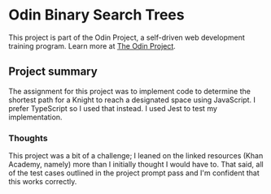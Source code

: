 # Odin Binary Search Trees

This project is part of the Odin Project, a self-driven web development training program. Learn more at [The Odin Project](https://theodinproject.com/).

## Project summary

The assignment for this project was to implement code to determine the shortest path for a Knight to reach a designated space using JavaScript. I prefer TypeScript so I used that instead. I used Jest to test my implementation.

### Thoughts

This project was a bit of a challenge; I leaned on the linked resources (Khan Academy, namely) more than I initially thought I would have to. That said, all of the test cases outlined in the project prompt pass and I'm confident that this works correctly.
